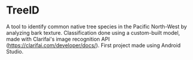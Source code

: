 # TreeID
A tool to identify common native tree species in the Pacific North-West by analyzing bark texture. Classification done using a custom-built model, made with Clarifai's image recognition API (https://clarifai.com/developer/docs/).
First project made using Android Studio. 
